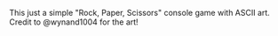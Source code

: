 This just a simple "Rock, Paper, Scissors" console game with ASCII art. Credit to @wynand1004 for the art!